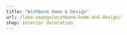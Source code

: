 ```yaml
---
title: "Wishbone Home & Design"
url: /lake-oswego/wishbone-home-and-design/
shop: interior decoration
---
```

